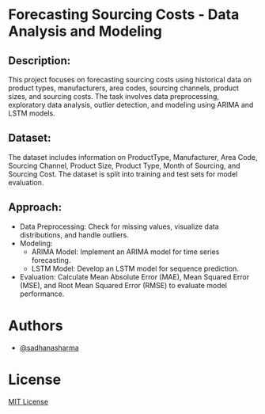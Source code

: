 # Forecasting Sourcing Costs - Data Analysis and Modeling

## Description:
This project focuses on forecasting sourcing costs using historical data on product types, manufacturers, area codes, sourcing channels, product sizes, and sourcing costs. The task involves data preprocessing, exploratory data analysis, outlier detection, and modeling using ARIMA and LSTM models.

## Dataset:
The dataset includes information on ProductType, Manufacturer, Area Code, Sourcing Channel, Product Size, Product Type, Month of Sourcing, and Sourcing Cost. The dataset is split into training and test sets for model evaluation.

## Approach:
* Data Preprocessing: Check for missing values, visualize data distributions, and handle outliers.
* Modeling:
  * ARIMA Model: Implement an ARIMA model for time series forecasting.
  * LSTM Model: Develop an LSTM model for sequence prediction.
* Evaluation: Calculate Mean Absolute Error (MAE), Mean Squared Error (MSE), and Root Mean Squared Error (RMSE) to evaluate model performance.

# Authors
* [@sadhanasharma](https://www.linkedin.com/in/sadhana-sharma-/)

# License
[MIT License]()
